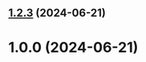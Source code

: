 ## [1.2.3](https://github.com/s-davydov/git-extended/compare/1.0.0...1.2.3) (2024-06-21)



# 1.0.0 (2024-06-21)



